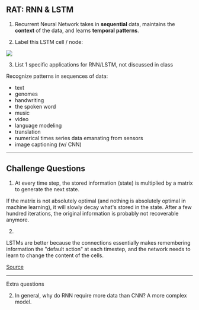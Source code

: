 RAT: RNN & LSTM
----

1) Recurrent Neural Network takes in __sequential__ data, maintains the __context__ of the data, and learns __temporal patterns__.

2) Label this LSTM cell / node:

![](lstm_node_labelded.png)

3) List 1 specific applications for RNN/LSTM, not discussed in class

Recognize patterns in sequences of data:
- text
- genomes
- handwriting
- the spoken word
- music
- video
- language modeling
- translation
- numerical times series data emanating from sensors
- image captioning (w/ CNN)

----
Challenge Questions
-----

1) At every time step, the stored information (state) is multiplied by a matrix to generate the next state.

If the matrix is not absolutely optimal (and nothing is absolutely optimal in machine learning), it will slowly decay what's stored in the state. After a few hundred iterations, the original information is probably not recoverable anymore.

2) 
LSTMs are better because the connections essentially makes remembering information the "default action" at each timestep, and the network needs to learn to change the content of the cells.

[Source](https://www.quora.com/Why-is-it-difficult-for-recurrent-neural-networks-to-store-information-for-very-long)

----
Extra questions

2. In general, why do RNN require more data than CNN?
A more complex model.